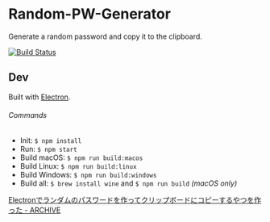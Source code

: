 # Random-PW-Generator
Generate a random password and copy it to the clipboard.

[![Build Status](https://secure.travis-ci.org/hrfmmymt/Random-PW-Generator.svg?branch=master)](http://travis-ci.org/hrfmmymt/Random-PW-Generator)

## Dev

Built with [Electron](http://electron.atom.io).

###### Commands

- Init: `$ npm install`
- Run: `$ npm start`
- Build macOS: `$ npm run build:macos`
- Build Linux: `$ npm run build:linux`
- Build Windows: `$ npm run build:windows`
- Build all: `$ brew install wine` and `$ npm run build` *(macOS only)*

[Electronでランダムのパスワードを作ってクリップボードにコピーするやつを作った - ARCHIVE](http://hrfmmymt.tumblr.com/post/128109446557/electron%E3%81%A7%E3%83%A9%E3%83%B3%E3%83%80%E3%83%A0%E3%81%AE%E3%83%91%E3%82%B9%E3%83%AF%E3%83%BC%E3%83%89%E3%82%92%E4%BD%9C%E3%81%A3%E3%81%A6%E3%82%AF%E3%83%AA%E3%83%83%E3%83%97%E3%83%9C%E3%83%BC%E3%83%89%E3%81%AB%E3%82%B3%E3%83%94%E3%83%BC%E3%81%99%E3%82%8B%E3%82%84%E3%81%A4%E3%82%92%E4%BD%9C%E3%81%A3%E3%81%9F)
